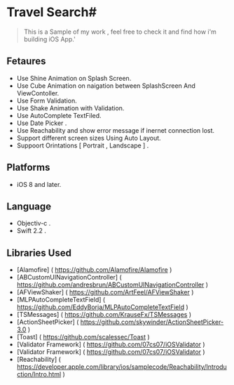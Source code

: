 # Travel Search#
> This is a Sample of my work , feel free to check it and find how i'm building iOS App.'

## Fetaures 
- Use Shine Animation on Splash Screen.
- Use Cube Animation on naigation between SplashScreen And ViewContoller.
- Use Form Validation.
- Use Shake Animation with Validation.
- Use AutoComplete TextFiled.
- Use Date Picker .
- Use Reachability and show error message if inernet connection lost.
- Support different screen sizes Using Auto Layout.
- Suppoort Orintations [ Portrait , Landscape ] .


## Platforms ##
- iOS 8 and later.

## Language ##
- Objectiv-c .
- Swift 2.2 .
 

## Libraries Used ## 
- [Alamofire] ( https://github.com/Alamofire/Alamofire )
- [ABCustomUINavigationController]  (  https://github.com/andresbrun/ABCustomUINavigationController )
- [AFViewShaker]  ( https://github.com/ArtFeel/AFViewShaker )
- [MLPAutoCompleteTextField]  ( https://github.com/EddyBorja/MLPAutoCompleteTextField )
- [TSMessages]  ( https://github.com/KrauseFx/TSMessages )
- [ActionSheetPicker] ( https://github.com/skywinder/ActionSheetPicker-3.0 )
- [Toast] ( https://github.com/scalessec/Toast )
- [Validator Framework] ( https://github.com/07cs07/iOSValidator )
- [Validator Framework] ( https://github.com/07cs07/iOSValidator )
- [Reachability] ( https://developer.apple.com/library/ios/samplecode/Reachability/Introduction/Intro.html )

